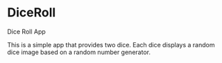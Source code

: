 # DiceRoll
Dice Roll App

This is a simple app that provides two dice. Each dice displays a random dice image based on a random number generator.
